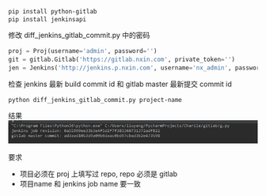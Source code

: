 ```
pip install python-gitlab
pip install jenkinsapi
```
修改 diff_jenkins_gitlab_commit.py 中的密码
```python
proj = Proj(username='admin', password='')
git = gitlab.Gitlab('https://gitlab.nxin.com', private_token='')
jen = Jenkins('http://jenkins.p.nxin.com', username='nx_admin', password='')
```

检查 jenkins 最新 build commit id 和 gitlab master 最新提交 commit id
```shell
python diff_jenkins_gitlab_commit.py project-name
```

结果
![](t.png)


要求
- 项目必须在 proj 上填写过 repo, repo 必须是 gitlab
- 项目name 和 jenkins job name 要一致